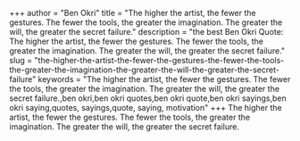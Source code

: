 +++
author = "Ben Okri"
title = "The higher the artist, the fewer the gestures. The fewer the tools, the greater the imagination. The greater the will, the greater the secret failure."
description = "the best Ben Okri Quote: The higher the artist, the fewer the gestures. The fewer the tools, the greater the imagination. The greater the will, the greater the secret failure."
slug = "the-higher-the-artist-the-fewer-the-gestures-the-fewer-the-tools-the-greater-the-imagination-the-greater-the-will-the-greater-the-secret-failure"
keywords = "The higher the artist, the fewer the gestures. The fewer the tools, the greater the imagination. The greater the will, the greater the secret failure.,ben okri,ben okri quotes,ben okri quote,ben okri sayings,ben okri saying,quotes, sayings,quote, saying, motivation"
+++
The higher the artist, the fewer the gestures. The fewer the tools, the greater the imagination. The greater the will, the greater the secret failure.
